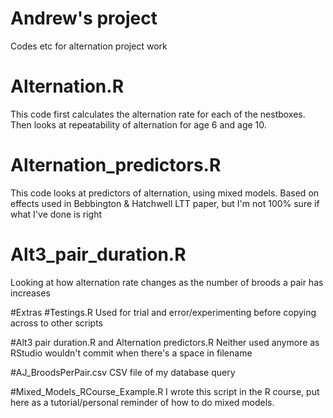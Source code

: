# Andrew's project
Codes etc for alternation project work


# Alternation.R
This code first calculates the alternation rate for each of the nestboxes.
Then looks at repeatability of alternation for age 6 and age 10.

# Alternation_predictors.R
This code looks at predictors of alternation, using mixed models. Based on effects used in Bebbington & Hatchwell LTT paper,
but I'm not 100% sure if what I've done is right

# Alt3_pair_duration.R
Looking at how alternation rate changes as the number of broods a pair has increases


#Extras
 #Testings.R
  Used for trial and error/experimenting before copying across to other scripts

 #Alt3 pair duration.R and Alternation predictors.R
  Neither used anymore as RStudio wouldn't commit when there's a space in filename
  
 #AJ_BroodsPerPair.csv
  CSV file of my database query
  
 #Mixed_Models_RCourse_Example.R
  I wrote this script in the R course, put here as a tutorial/personal reminder of how to do mixed models.

